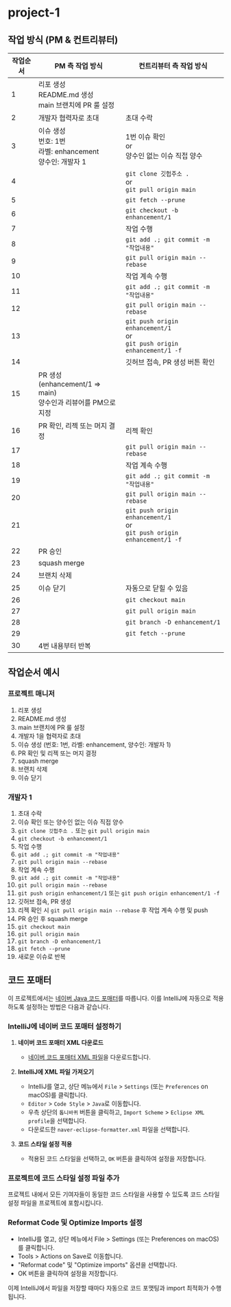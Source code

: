 # project-1

## 작업 방식 (PM & 컨트리뷰터)

| 작업순서 | PM 측 작업 방식       | 컨트리뷰터 측 작업 방식             |
|------|------------------|---------------------------|
| 1    | 리포 생성<br>README.md 생성<br>main 브랜치에 PR 룰 설정 |                               |
| 2    | 개발자 협력자로 초대        | 초대 수락                        |
| 3    | 이슈 생성<br>번호: 1번<br>라벨: enhancement<br>양수인: 개발자 1  | 1번 이슈 확인<br>or<br>양수인 없는 이슈 직접 양수  |
| 4    |                  | `git clone 깃헙주소 .`<br>or<br>`git pull origin main` |
| 5    |                  | `git fetch --prune`       |
| 6    |                  | `git checkout -b enhancement/1`  |
| 7    |                  | 작업 수행                     |
| 8    |                  | `git add .; git commit -m "작업내용"` |
| 9    |                  | `git pull origin main --rebase` |
| 10   |                  | 작업 계속 수행                |
| 11   |                  | `git add .; git commit -m "작업내용"` |
| 12   |                  | `git pull origin main --rebase` |
| 13   |                  | `git push origin enhancement/1`<br>or<br>`git push origin enhancement/1 -f` |
| 14   |                  | 깃허브 접속, PR 생성 버튼 확인 |
| 15   | PR 생성<br>(enhancement/1 => main)<br>양수인과 리뷰어를 PM으로 지정 | |
| 16   | PR 확인, 리젝 또는 머지 결정 | 리젝 확인                      |
| 17   |                  | `git pull origin main --rebase` |
| 18   |                  | 작업 계속 수행                |
| 19   |                  | `git add .; git commit -m "작업내용"` |
| 20   |                  | `git pull origin main --rebase` |
| 21   |                  | `git push origin enhancement/1`<br>or<br>`git push origin enhancement/1 -f` |
| 22   | PR 승인            |                             |
| 23   | squash merge     |                             |
| 24   | 브랜치 삭제           |                             |
| 25   | 이슈 닫기            | 자동으로 닫힐 수 있음                |
| 26   |                  | `git checkout main`        |
| 27   |                  | `git pull origin main`     |
| 28   |                  | `git branch -D enhancement/1` |
| 29   |                  | `git fetch --prune`        |
| 30   | 4번 내용부터 반복      |                             |

## 작업순서 예시

### 프로젝트 매니저
1. 리포 생성
2. README.md 생성
3. main 브랜치에 PR 룰 설정
4. 개발자 1을 협력자로 초대
5. 이슈 생성 (번호: 1번, 라벨: enhancement, 양수인: 개발자 1)
6. PR 확인 및 리젝 또는 머지 결정
7. squash merge
8. 브랜치 삭제
9. 이슈 닫기

### 개발자 1
1. 초대 수락
2. 이슈 확인 또는 양수인 없는 이슈 직접 양수
3. `git clone 깃헙주소 .` 또는 `git pull origin main`
4. `git checkout -b enhancement/1`
5. 작업 수행
6. `git add .; git commit -m "작업내용"`
7. `git pull origin main --rebase`
8. 작업 계속 수행
9. `git add .; git commit -m "작업내용"`
10. `git pull origin main --rebase`
11. `git push origin enhancement/1` 또는 `git push origin enhancement/1 -f`
12. 깃허브 접속, PR 생성
13. 리젝 확인 시 `git pull origin main --rebase` 후 작업 계속 수행 및 push
14. PR 승인 후 squash merge
15. `git checkout main`
16. `git pull origin main`
17. `git branch -D enhancement/1`
18. `git fetch --prune`
19. 새로운 이슈로 반복



## 코드 포매터

이 프로젝트에서는 [네이버 Java 코드 포매터](https://naver.github.io/hackday-conventions-java/)를 따릅니다. 이를 IntelliJ에 자동으로 적용하도록 설정하는 방법은 다음과 같습니다.

### IntelliJ에 네이버 코드 포매터 설정하기

1. **네이버 코드 포매터 XML 다운로드**
   - [네이버 코드 포매터 XML 파일](https://github.com/naver/hackday-conventions-java/blob/master/rule-config/naver-eclipse-formatter.xml)을 다운로드합니다.

2. **IntelliJ에 XML 파일 가져오기**
   - IntelliJ를 열고, 상단 메뉴에서 `File` > `Settings` (또는 `Preferences` on macOS)를 클릭합니다.
   - `Editor` > `Code Style` > `Java`로 이동합니다.
   - 우측 상단의 `톱니바퀴` 버튼을 클릭하고, `Import Scheme` > `Eclipse XML profile`을 선택합니다.
   - 다운로드한 `naver-eclipse-formatter.xml` 파일을 선택합니다.

3. **코드 스타일 설정 적용**
   - 적용된 코드 스타일을 선택하고, `OK` 버튼을 클릭하여 설정을 저장합니다.

### 프로젝트에 코드 스타일 설정 파일 추가

프로젝트 내에서 모든 기여자들이 동일한 코드 스타일을 사용할 수 있도록 코드 스타일 설정 파일을 프로젝트에 포함시킵니다.

### Reformat Code 및 Optimize Imports 설정

- IntelliJ를 열고, 상단 메뉴에서 File > Settings (또는 Preferences on macOS)를 클릭합니다.
- Tools > Actions on Save로 이동합니다.
- "Reformat code" 및 "Optimize imports" 옵션을 선택합니다.
- OK 버튼을 클릭하여 설정을 저장합니다.

이제 IntelliJ에서 파일을 저장할 때마다 자동으로 코드 포맷팅과 import 최적화가 수행됩니다.